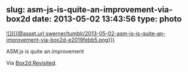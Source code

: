 slug: asm-js-is-quite-an-improvement-via-box2d
date: 2013-05-02 13:43:56
type: photo
---

[![]({{@asset.url swerner/tumblr/2013-05-02-asm-js-is-quite-an-improvement-via-box2d-e2019febb5.png}})](http://j15r.com/blog/2013/04/25/Box2d_Revisited?utm_source=html5weekly&utm_medium=email)

ASM.js is quite an improvement

 Via [Box2d Revisited](http://j15r.com/blog/2013/04/25/Box2d_Revisited).
